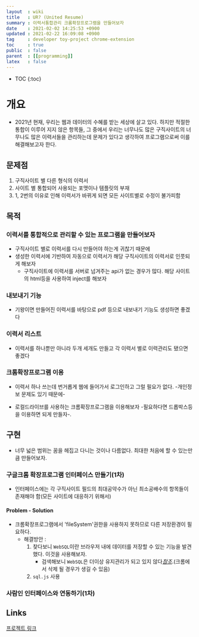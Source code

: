 ```yaml
---
layout  : wiki
title   : UR? (United Resume)
summary : 이력서통합관리 크롬확장프로그램을 만들어보자 
date    : 2021-02-02 14:25:53 +0900
updated : 2021-02-22 16:09:08 +0900
tag     : developer toy-project chrome-extension
toc     : true
public  : false
parent  : [[programming]]
latex   : false
---
```

* TOC
{:toc}

# 개요
* 2021년 현재, 우리는 웹과 데이터의 수혜를 받는 세상에 살고 있다. 하지만 적절한 통합이 이루어 지지 않은 항목들, 그 중에서 우리는 너무나도 많은 구직사이트의 너무나도 많은 이력서들을 관리하는데 문제가 있다고 생각하여 프로그램으로써 이를 해결해보고자 한다.

## 문제점
1. 구직사이트 별 다른 형식의 이력서
2. 사이트 별 통합되어 사용되는 포맷이나 템플릿의 부재
3. 1, 2번의 이유로 인해 이력서가 바뀌게 되면 모든 사이트별로 수정이 불가피함

## 목적
### 이력서를 통합적으로 관리할 수 있는 프로그램을 만들어보자
* 구직사이트 별로 이력서를 다시 만들어야 하는게 귀찮기 때문에
* 생성한 이력서에 기반하여 자동으로 이력서가 해당 구직사이트의 이력서로 인풋되게 해보자
    * 구직사이트에 이력서를 서버로 넘겨주는 api가 없는 경우가 많다. 해당 사이트의 html등을 사용하여 inject를 해보자

### 내보내기 기능
* 기왕이면 만들어진 이력서를 바탕으로 pdf 등으로 내보내기 기능도 생성하면 좋겠다

### 이력서 리스트
* 이력서를 하나뿐만 아니라 두개 세개도 만들고 각 이력서 별로 이력관리도 됐으면 좋겠다

### 크롬확장프로그램 이용
* 이력서 하나 쓰는데 번거롭게 웹에 들어가서 로그인하고 그럴 필요가 없다. -개인정보 문제도 있기 때문에- 

* 로컬드라이브를 사용하는 크롬확장프로그램을 이용해보자 -필요하다면 드롭박스등을 이용하면 되게 만들자-.

## 구현
* 너무 넓은 범위는 꿈을 헤집고 다니는 것이나 다름없다. 최대한 처음에 할 수 있는만큼 만들어보자.

### 구글크롬 확장프로그램 인터페이스 만들기(1차)
* 인터페이스에는 각 구직사이트 필드의 최대공약수가 아닌 최소공배수의 항목들이 존재해야 함(모든 사이트에 대응하기 위해서)

#### Problem - Solution
* 크롬확장프로그램에서 'fileSystem'권한을 사용하지 못하므로 다른 저장환경이 필요하다.
    * 해결방안 :
        1. 찾다보니 `WebSQL`이란 브라우저 내에 데이터를 저장할 수 있는 기능을 발견했다. 이것을 사용해보자.
            * 검색해보니 `WebSQL`은 더이상 유지관리가 되고 있지 않다[*참조*](https://www.w3.org/TR/webdatabase/).(크롬에서 삭제 될 경우가 생길 수 있음)
        2. `sql.js` 사용
### 사람인 인터페이스와 연동하기(1차)

## Links
[프로젝트 링크](https://www.github.com/Achelous1/united-resume)

